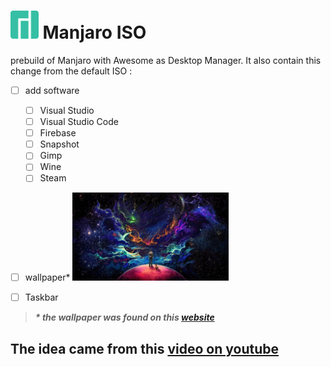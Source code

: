 # <img src="/image/favicon.svg" height="45"> Manjaro ISO 


 prebuild of Manjaro with Awesome as Desktop Manager. It also contain this change from the default ISO : 

 - [ ] add software
   - [ ] Visual Studio
   - [ ] Visual Studio Code
   - [ ] Firebase
   - [ ] Snapshot
   - [ ] Gimp
   - [ ] Wine
   - [ ] Steam
- [ ] wallpaper* 
  <img src="/image/wallpaper-spaceman.jpg" width="250">
- [ ] Taskbar


> _**\* the wallpaper was found on this [website](https://www.google.com/url?sa=i&url=https%3A%2F%2Fwallpapershome.com%2Fart%2Fspace-planet-man-dog-4k-19737.html&psig=AOvVaw3FOxtZ--ElSF0FIYTkM0A7&ust=1698693882566000&source=images&cd=vfe&opi=89978449&ved=0CBEQjRxqFwoTCMjVqIH-m4IDFQAAAAAdAAAAABAD)**_


## The idea came from this [video on youtube](https://www.youtube.com/watch?v=S2t5Iat37CI)